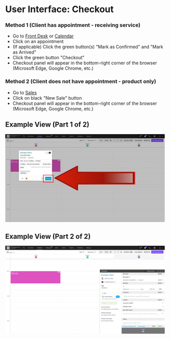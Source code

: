 # User Interface: Checkout

### Method 1 (Client has appointment - receiving service)
- Go to [Front Desk](https://dashboard.boulevard.io/home) or [Calendar](https://dashboard.boulevard.io/calendar)
- Click on an appointment
- (If applicable) Click the green button(s) "Mark as Confirmed" and "Mark as Arrived"
- Click the green button "Checkout"
- Checkout panel will appear in the bottom-right corner of the browser (Microsoft Edge, Google Chrome, etc.)

### Method 2 (Client does not have appointment - product only)
- Go to [Sales](https://dashboard.boulevard.io/sales)
- Click on black "New Sale" button
- Checkout panel will appear in the bottom-right corner of the browser (Microsoft Edge, Google Chrome, etc.)

## Example View (Part 1 of 2)
![Checkout Button](./image1.png)

## Example View (Part 2 of 2)
![Checkout Panel](./image2.png)